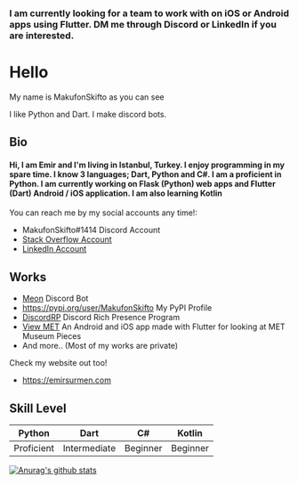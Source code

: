### I am currently looking for a team to work with on iOS or Android apps using Flutter. DM me through Discord or LinkedIn if you are interested.

# Hello

My name is MakufonSkifto as you can see

I like Python and Dart. I make discord bots.

## Bio

#### Hi, I am Emir and I'm living in Istanbul, Turkey. I enjoy programming in my spare time. I know 3 languages; Dart, Python and C#. I am a proficient in Python. I am currently working on Flask (Python) web apps and Flutter (Dart) Android / iOS application. I am also learning Kotlin

You can reach me by my social accounts any time!:
* MakufonSkifto#1414 Discord Account
* [Stack Overflow Account](https://stackoverflow.com/users/12920146/emir-s%c3%bcrmen)
* [LinkedIn Account](https://www.linkedin.com/in/emir-surmen/)

## Works
* [Meon](https://top.gg/bot/713066005911568424) Discord Bot
* https://pypi.org/user/MakufonSkifto My PyPI Profile
* [DiscordRP](https://github.com/MakufonSkifto/discordrp) Discord Rich Presence Program
* [View MET](https://github.com/MakufonSkifto/view_met) An Android and iOS app made with Flutter for looking at MET Museum Pieces
* And more.. (Most of my works are private)

Check my website out too!
* https://emirsurmen.com

## Skill Level
| Python        | Dart           | C#             | Kotlin         |
| ------------- |----------------|----------------|----------------|
| Proficient    | Intermediate   | Beginner       | Beginner       |

[![Anurag's github stats](https://github-readme-stats.vercel.app/api?username=makufonskifto&count_private=true&show_icons=true&theme=dark)](https://github.com/anuraghazra/github-readme-stats)
